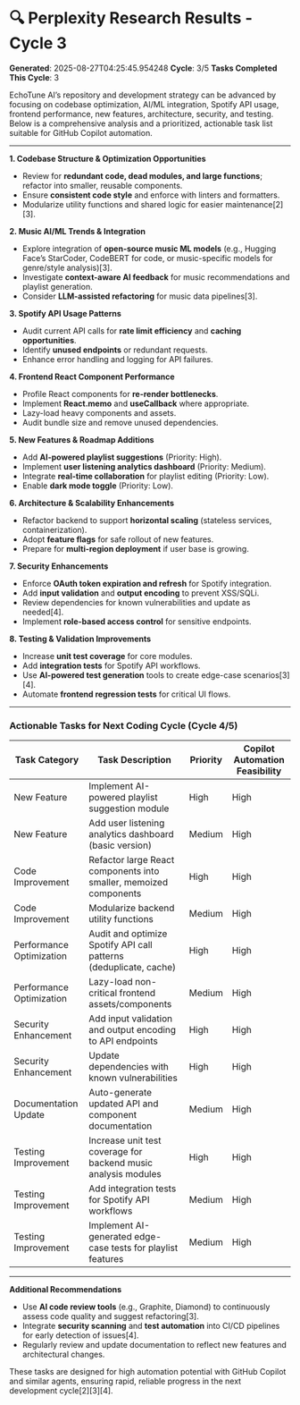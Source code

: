 # 🔍 Perplexity Research Results - Cycle 3

**Generated**: 2025-08-27T04:25:45.954248
**Cycle**: 3/5
**Tasks Completed This Cycle**: 3

EchoTune AI’s repository and development strategy can be advanced by focusing on codebase optimization, AI/ML integration, Spotify API usage, frontend performance, new features, architecture, security, and testing. Below is a comprehensive analysis and a prioritized, actionable task list suitable for GitHub Copilot automation.

---

**1. Codebase Structure & Optimization Opportunities**
- Review for **redundant code, dead modules, and large functions**; refactor into smaller, reusable components.
- Ensure **consistent code style** and enforce with linters and formatters.
- Modularize utility functions and shared logic for easier maintenance[2][3].

**2. Music AI/ML Trends & Integration**
- Explore integration of **open-source music ML models** (e.g., Hugging Face’s StarCoder, CodeBERT for code, or music-specific models for genre/style analysis)[3].
- Investigate **context-aware AI feedback** for music recommendations and playlist generation.
- Consider **LLM-assisted refactoring** for music data pipelines[3].

**3. Spotify API Usage Patterns**
- Audit current API calls for **rate limit efficiency** and **caching opportunities**.
- Identify **unused endpoints** or redundant requests.
- Enhance error handling and logging for API failures.

**4. Frontend React Component Performance**
- Profile React components for **re-render bottlenecks**.
- Implement **React.memo** and **useCallback** where appropriate.
- Lazy-load heavy components and assets.
- Audit bundle size and remove unused dependencies.

**5. New Features & Roadmap Additions**
- Add **AI-powered playlist suggestions** (Priority: High).
- Implement **user listening analytics dashboard** (Priority: Medium).
- Integrate **real-time collaboration** for playlist editing (Priority: Low).
- Enable **dark mode toggle** (Priority: Low).

**6. Architecture & Scalability Enhancements**
- Refactor backend to support **horizontal scaling** (stateless services, containerization).
- Adopt **feature flags** for safe rollout of new features.
- Prepare for **multi-region deployment** if user base is growing.

**7. Security Enhancements**
- Enforce **OAuth token expiration and refresh** for Spotify integration.
- Add **input validation** and **output encoding** to prevent XSS/SQLi.
- Review dependencies for known vulnerabilities and update as needed[4].
- Implement **role-based access control** for sensitive endpoints.

**8. Testing & Validation Improvements**
- Increase **unit test coverage** for core modules.
- Add **integration tests** for Spotify API workflows.
- Use **AI-powered test generation** tools to create edge-case scenarios[3][4].
- Automate **frontend regression tests** for critical UI flows.

---

### Actionable Tasks for Next Coding Cycle (Cycle 4/5)

| Task Category                | Task Description                                                                 | Priority | Copilot Automation Feasibility |
|------------------------------|----------------------------------------------------------------------------------|----------|-------------------------------|
| New Feature                  | Implement AI-powered playlist suggestion module                                  | High     | High                          |
| New Feature                  | Add user listening analytics dashboard (basic version)                           | Medium   | High                          |
| Code Improvement             | Refactor large React components into smaller, memoized components                | High     | High                          |
| Code Improvement             | Modularize backend utility functions                                             | Medium   | High                          |
| Performance Optimization     | Audit and optimize Spotify API call patterns (deduplicate, cache)                | High     | High                          |
| Performance Optimization     | Lazy-load non-critical frontend assets/components                                | Medium   | High                          |
| Security Enhancement         | Add input validation and output encoding to API endpoints                        | High     | High                          |
| Security Enhancement         | Update dependencies with known vulnerabilities                                   | High     | High                          |
| Documentation Update         | Auto-generate updated API and component documentation                            | Medium   | High                          |
| Testing Improvement          | Increase unit test coverage for backend music analysis modules                   | High     | High                          |
| Testing Improvement          | Add integration tests for Spotify API workflows                                  | Medium   | High                          |
| Testing Improvement          | Implement AI-generated edge-case tests for playlist features                     | Medium   | High                          |

---

**Additional Recommendations**
- Use **AI code review tools** (e.g., Graphite, Diamond) to continuously assess code quality and suggest refactoring[3].
- Integrate **security scanning** and **test automation** into CI/CD pipelines for early detection of issues[4].
- Regularly review and update documentation to reflect new features and architectural changes.

These tasks are designed for high automation potential with GitHub Copilot and similar agents, ensuring rapid, reliable progress in the next development cycle[2][3][4].